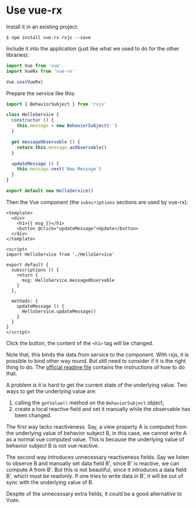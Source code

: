 # Use vue-rx

Install it in an existing project:

```shell
$ npm install vue-rx rxjs --save
```

Include it into the application (just like what we used to do for the other libraries):

```javascript
import Vue from 'vue'
import VueRx from 'vue-rx'

Vue.use(VueRx)
```

Prepare the service like this:

```javascript
import { BehaviorSubject } from 'rxjs'

class HelloService {
  constructor () {
    this.message = new BehaviorSubject('')
  }

  get messageObservable () {
    return this.message.asObservable()
  }

  updateMessage () {
    this.message.next('New Message')
  }
}

export default new HelloService()
```

Then the Vue component (the `subscriptions` sections are used by vue-rx):

```vue
<template>
  <div>
    <h1>{{ msg }}</h1>
    <button @click="updateMessage">Update</button>
  </div>
</template>

<script>
import HelloService from './HelloService'

export default {
  subscriptions () {
    return {
      msg: HelloService.messageObservable
    }
  },

  methods: {
    updateMessage () {
      HelloService.updateMessage()
    }
  }
}
</script>
```

Click the button, the content of the `<h1>` tag will be changed.

Note that, this binds the data from service to the component. With rxjs, it is possible to bind other way round. But still need to consider if it is the right thing to do. The [official readme file](https://github.com/vuejs/vue-rx) contains the instructions of how to do that.

A problem is it is hard to get the current state of the underlying value. Two ways to get the underlying value are:
1. calling the `getValue()` method on the `BehaviorSubject` object;
2. create a local reactive field and set it manually while the observable has been changed.

The first way lacks reactiveness. Say, a view property A is computed from the underlying value of behavior subject B, in this case, we cannot write A as a normal vue computed value. This is because the underlying value of behavior subject B is not vue reactive.

The second way introduces unnecessary reactiveness fields. Say we listen to observe B and manually set data field B', since B' is reactive, we can compute A from B'. But this is not beautiful, since it introduces a data field B', which must be readonly. If one tries to write data in B', it will be out of sync with the underlying value of B.

Despite of the unnecessary extra fields, it could be a good alternative to Vuex.
